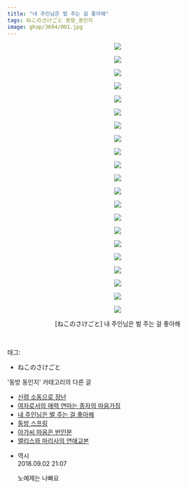 ```yaml
---
title: "내 주인님은 벌 주는 걸 좋아해"
tags: ねこのさけごと 동방_동인지
image: ghap/3694/001.jpg
---
```

<div class="article">
<p style="text-align: center; clear: none; float: none;"><img src="{{ site.nasurl }}/ghap/3694/001.jpg"/></p>
<p style="text-align: center; clear: none; float: none;"><img src="{{ site.nasurl }}/ghap/3694/002.jpg"/></p>
<p style="text-align: center; clear: none; float: none;"><img src="{{ site.nasurl }}/ghap/3694/003.jpg"/></p>
<p style="text-align: center; clear: none; float: none;"><img src="{{ site.nasurl }}/ghap/3694/004.jpg"/></p>
<p style="text-align: center; clear: none; float: none;"><img src="{{ site.nasurl }}/ghap/3694/005.jpg"/></p>
<p style="text-align: center; clear: none; float: none;"><img src="{{ site.nasurl }}/ghap/3694/006.jpg"/></p>
<p style="text-align: center; clear: none; float: none;"><img src="{{ site.nasurl }}/ghap/3694/007.jpg"/></p>
<p style="text-align: center; clear: none; float: none;"><img src="{{ site.nasurl }}/ghap/3694/008.jpg"/></p>
<p style="text-align: center; clear: none; float: none;"><img src="{{ site.nasurl }}/ghap/3694/009.jpg"/></p>
<p style="text-align: center; clear: none; float: none;"><img src="{{ site.nasurl }}/ghap/3694/010.jpg"/></p>
<p style="text-align: center; clear: none; float: none;"><img src="{{ site.nasurl }}/ghap/3694/011.jpg"/></p>
<p style="text-align: center; clear: none; float: none;"><img src="{{ site.nasurl }}/ghap/3694/012.jpg"/></p>
<p style="text-align: center; clear: none; float: none;"><img src="{{ site.nasurl }}/ghap/3694/013.jpg"/></p>
<p style="text-align: center; clear: none; float: none;"><img src="{{ site.nasurl }}/ghap/3694/014.jpg"/></p>
<p style="text-align: center; clear: none; float: none;"><img src="{{ site.nasurl }}/ghap/3694/015.jpg"/></p>
<p style="text-align: center; clear: none; float: none;"><img src="{{ site.nasurl }}/ghap/3694/016.jpg"/></p>
<p style="text-align: center; clear: none; float: none;"><img src="{{ site.nasurl }}/ghap/3694/017.jpg"/></p>
<p style="text-align: center; clear: none; float: none;"><img src="{{ site.nasurl }}/ghap/3694/018.jpg"/></p>
<p style="text-align: center; clear: none; float: none;"><img src="{{ site.nasurl }}/ghap/3694/019.jpg"/></p>
<p style="text-align: center; clear: none; float: none;"><img src="{{ site.nasurl }}/ghap/3694/020.jpg"/></p>
<p style="text-align: center; clear: none; float: none;"><img src="{{ site.nasurl }}/ghap/3694/021.jpg"/></p>
<p style="text-align: center; clear: none; float: none;">[ねこのさけごと] 내 주인님은 벌 주는 걸 좋아해</p>
<p><br/></p>
</div><div class="tagTrail">
<p>태그: </p>
<ul>
<li>ねこのさけごと</li>
</ul>
</div><div class="another">
<p>'동방 동인지' 카테고리의 다른 글</p>
<ul>
<li><a href="/2017-09-13-ghap_3696">신령 소동으로 장난</a></li>
<li><a href="/2017-09-13-ghap_3695">여자로서의 매력 연마는 종자의 마음가짐</a></li>
<li><a href="/2017-09-13-ghap_3694">내 주인님은 벌 주는 걸 좋아해</a></li>
<li><a href="/2017-09-13-ghap_3693">동방 스프링</a></li>
<li><a href="/2017-09-13-ghap_3692">아가씨 마음은 반인분</a></li>
<li><a href="/2017-09-13-ghap_3691">앨리스와 마리사의 연애교본</a></li>
</ul>
</div><div class="cb_module cb_fluid">
<div class="cb_wrt cb_profile">
<div class="comment">
<ul>
<li class="cb_thumb_off" id="comment15324691">
<div class="cb_comment_area">
<div class="cb_info_area">
<div class="cb_section">
<span class="cb_nick_name">역시</span>
</div>
<div class="cb_section">
<span class="cb_date">2018.09.02 21:07 </span>
</div>
</div>
<div class="cb_dsc_comment">
<p class="cb_dsc">
											노예제는 나빠요
										</p>
</div>
</div></li>
</ul>
</div>
</div><!-- commentList close -->
</div>